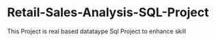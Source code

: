# Retail-Sales-Analysis-SQL-Project
This Project is real based datataype 
Sql Project to enhance skill

